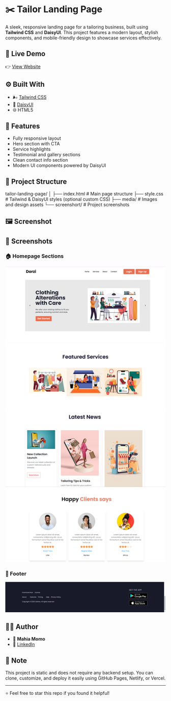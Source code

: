 # ✂️ Tailor Landing Page

A sleek, responsive landing page for a tailoring business, built using **Tailwind CSS** and **DaisyUI**. This project features a modern layout, stylish components, and mobile-friendly design to showcase services effectively.

## 🔗 Live Demo

👉 [View Website](https://mahiamomo.github.io/tailor-landing-page/)

## ⚙️ Built With

- 🌬️ [Tailwind CSS](https://tailwindcss.com/)
- 🌼 [DaisyUI](https://daisyui.com/)
- 🌐 HTML5

## 🚀 Features

- Fully responsive layout
- Hero section with CTA
- Service highlights
- Testimonial and gallery sections
- Clean contact info section
- Modern UI components powered by DaisyUI

## 📁 Project Structure

tailor-landing-page/ │ ├── index.html # Main page structure ├── style.css # Tailwind & DaisyUI styles (optional custom CSS) ├── media/ # Images and design assets └── screenshort/ # Project screenshots

## 🖼️ Screenshot

## 📸 Screenshots

### 🏠 Homepage Sections

![Home Page 1](./screenshort/home_page%201.png)
![Home Page 2](./screenshort/home_page%202.png)
![Home Page 3](./screenshort/home_page%203.png)
![Home Page 4](./screenshort/home_page%204.png)

### 🔻 Footer

![Footer](./screenshort/footer.png)


## 🧑‍💻 Author

- 👤 **Mahia Momo**
- 🔗 [LinkedIn](https://www.linkedin.com/in/mahiamomo12/)


## 📌 Note

This project is static and does not require any backend setup. You can clone, customize, and deploy it easily using GitHub Pages, Netlify, or Vercel.

---

⭐ Feel free to star this repo if you found it helpful!
